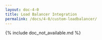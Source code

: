 ```yaml
---
layout: doc-4-0
title: Load Balancer Integration
permalink: /docs/4-0/custom-loadbalancer/
---
```


{% include doc_not_available.md %}
